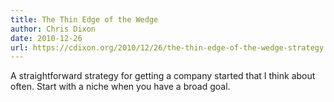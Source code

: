 ```yaml
---
title: The Thin Edge of the Wedge
author: Chris Dixon
date: 2010-12-26
url: https://cdixon.org/2010/12/26/the-thin-edge-of-the-wedge-strategy
---
```


A straightforward strategy for getting a company started that I think about often. Start with a niche when you have a broad goal.
